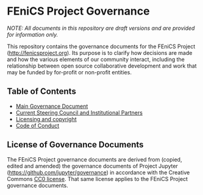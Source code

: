 # FEniCS Project Governance

*NOTE: All documents in this repository are draft versions and are
provided for information only.*

This repository contains the governance documents for the FEniCS
Project (http://fenicsproject.org). Its purpose is to clarify how
decisions are made and how the various elements of our community
interact, including the relationship between open source collaborative
development and work that may be funded by for-profit or non-profit
entities.


## Table of Contents

* [Main Governance Document](governance.md)
* [Current Steering Council and Institutional Partners](people.md)
* [Licensing and copyright](project-license.md)
* [Code of Conduct](code-of-conduct.md)


## License of Governance Documents

The FEniCS Project governance documents are derived from (copied,
edited and amended) the governance documents of Project Jupyter
(https://github.com/jupyter/governance) in accordance with the
Creative Commons
[CC0 license](http://creativecommons.org/publicdomain/zero/1.0/). That
same license applies to the FEniCS Project governance documents.